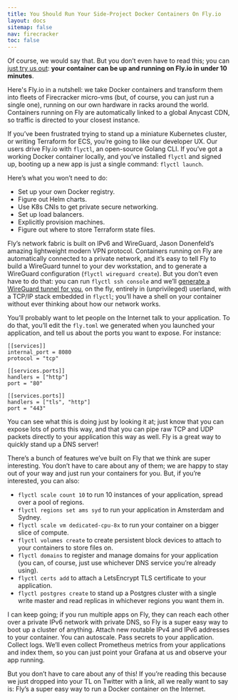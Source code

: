 ```yaml
---
title: You Should Run Your Side-Project Docker Containers On Fly.io
layout: docs
sitemap: false
nav: firecracker
toc: false
---
```


Of course, we would say that. But you don’t even have to read this; you can [just try us out](https://fly.io/docs/speedrun/): **your container can be up and running on Fly.io in under 10 minutes**.

Here's Fly.io in a nutshell: we take Docker containers and transform them into fleets of Firecracker micro-vms (but, of course, you can just run a single one), running on our own hardware in racks around the world. Containers running on Fly are automatically linked to a global Anycast CDN, so traffic is directed to your closest instance.

If you’ve been frustrated trying to stand up a miniature Kubernetes cluster, or writing Terraform for ECS, you’re going to like our developer UX. Our users drive Fly.io with `flyctl`, an open-source Golang CLI. If you’ve got a working Docker container locally, and you’ve installed `flyctl` and signed up, booting up a new app is just a single command: `flyctl launch`. 

Here’s what you won’t need to do:
* Set up your own Docker registry.
* Figure out Helm charts.
* Use K8s CNIs to get private secure networking.
* Set up load balancers.
* Explicitly provision machines.
* Figure out where to store Terraform state files.

Fly’s network fabric is built on IPv6 and WireGuard, Jason Donenfeld’s amazing lightweight modern VPN protocol. Containers running on Fly are automatically connected to a private network, and it’s easy to tell Fly to build a WireGuard tunnel to your dev workstation, and to generate a WireGuard configuration (`flyctl wireguard create`). But you don’t even have to do that: you can run `flyctl ssh console` and we’ll [generate a WireGuard tunnel for you](https://fly.io/blog/ssh-and-user-mode-ip-wireguard/), on the fly, entirely in (unprivileged) userland, with a TCP/IP stack embedded in `flyctl`; you’ll have a shell on your container without ever thinking about how our network works.

You’ll probably want to let people on the Internet talk to your application. To do that, you’ll edit the `fly.toml` we generated when you launched your application, and tell us about the ports you want to expose. For instance:

```
[[services]]
internal_port = 8080
protocol = "tcp"

[[services.ports]]
handlers = ["http"]
port = "80"

[[services.ports]]
handlers = ["tls", "http"]
port = "443"
```

You can see what this is doing just by looking it at; just know that you can expose lots of ports this way, and that you can pipe raw TCP and UDP packets directly to your application this way as well. Fly is a great way to quickly stand up a DNS server!

There’s a bunch of features we’ve built on Fly that we think are super interesting. You don’t have to care about any of them; we are happy to stay out of your way and just run your containers for you. But, if you’re interested, you can also:

* `flyctl scale count 10` to run 10 instances of your application, spread over a pool of regions. 
* `flyctl regions set ams syd` to run your application in Amsterdam and Sydney.
* `flyctl scale vm dedicated-cpu-8x` to run your container on a bigger slice of compute.
* `flyctl volumes create` to create persistent block devices to attach to your containers to store files on.
* `flyctl domains` to register and manage domains for your application (you can, of course, just use whichever DNS service you’re already using).
* `flyctl certs add` to attach a LetsEncrypt TLS certificate to your application. 
* `flyctl postgres create` to stand up a Postgres cluster with a single write master and read replicas in whichever regions you want them in.

I can keep going; if you run multiple apps on Fly, they can reach each other over a private IPv6 network with private DNS, so Fly is a super easy way to boot up a cluster of anything. Attach new routable IPv4 and IPv6 addresses to your container. You can autoscale. Pass secrets to your application. Collect logs. We’ll even collect Prometheus metrics from your applications and index them, so you can just point your Grafana at us and observe your app running. 

But you don’t have to care about any of this! If you’re reading this because we just dropped into your TL on Twitter with a link, all we really want to say is: Fly’s a super easy way to run a Docker container on the Internet. 

